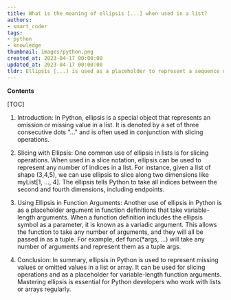 ```yaml
---
title: What is the meaning of ellipsis [...] when used in a list?
authors:
- smart_coder
tags:
- python
- knowledge
thumbnail: images/python.png
created_at: 2023-04-17 00:00:00
updated_at: 2023-04-17 00:00:00
tldr: Ellipsis [...] is used as a placeholder to represent a sequence of items in a list or an array in Python.
---
```


**Contents**

[TOC]

1. Introduction: 
In Python, ellipsis is a special object that represents an omission or missing value in a list. It is denoted by a set of three consecutive dots "..." and is often used in conjunction with slicing operations.

2. Slicing with Ellipsis:
One common use of ellipsis in lists is for slicing operations. When used in a slice notation, ellipsis can be used to represent any number of indices in a list. For instance, given a list of shape (3,4,5), we can use ellipsis to slice along two dimensions like myList[1, ..., 4]. The ellipsis tells Python to take all indices between the second and fourth dimensions, including endpoints.

3. Using Ellipsis in Function Arguments:
Another use of ellipsis in Python is as a placeholder argument in function definitions that take variable-length arguments. When a function definition includes the ellipsis symbol as a parameter, it is known as a variadic argument. This allows the function to take any number of arguments, and they will all be passed in as a tuple. For example, def func(*args, ...) will take any number of arguments and represent them as a tuple args.

4. Conclusion:
In summary, ellipsis in Python is used to represent missing values or omitted values in a list or array. It can be used for slicing operations and as a placeholder for variable-length function arguments. Mastering ellipsis is essential for Python developers who work with lists or arrays regularly.
